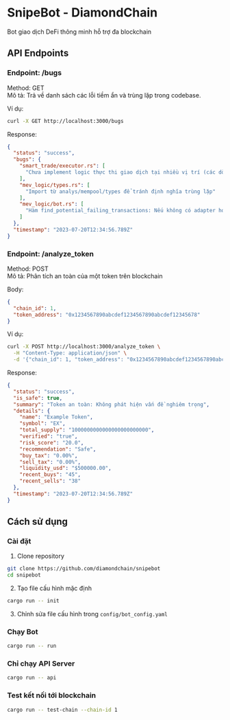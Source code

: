 # SnipeBot - DiamondChain

Bot giao dịch DeFi thông minh hỗ trợ đa blockchain

## API Endpoints

### Endpoint: /bugs
Method: GET  
Mô tả: Trả về danh sách các lỗi tiềm ẩn và trùng lặp trong codebase.

Ví dụ:
```bash
curl -X GET http://localhost:3000/bugs
```

Response:
```json
{
  "status": "success",
  "bugs": {
    "smart_trade/executor.rs": [
      "Chưa implement logic thực thi giao dịch tại nhiều vị trí (các dòng: 190, 405, 1071, 1721, 2627, 2842, 3485, 4234, 6208, 6957, 8652, 12310)"
    ],
    "mev_logic/types.rs": [
      "Import từ analys/mempool/types để tránh định nghĩa trùng lặp"
    ],
    "mev_logic/bot.rs": [
      "Hàm find_potential_failing_transactions: Nếu không có adapter hoặc mempool analyzer sẽ trả về lỗi hoặc Vec rỗng, cần log rõ hơn lý do và cảnh báo khi thiếu adapter/analyzer"
    ]
  },
  "timestamp": "2023-07-20T12:34:56.789Z"
}
```

### Endpoint: /analyze_token
Method: POST  
Mô tả: Phân tích an toàn của một token trên blockchain

Body:
```json
{
  "chain_id": 1,
  "token_address": "0x1234567890abcdef1234567890abcdef12345678"
}
```

Ví dụ:
```bash
curl -X POST http://localhost:3000/analyze_token \
  -H "Content-Type: application/json" \
  -d '{"chain_id": 1, "token_address": "0x1234567890abcdef1234567890abcdef12345678"}'
```

Response:
```json
{
  "status": "success",
  "is_safe": true,
  "summary": "Token an toàn: Không phát hiện vấn đề nghiêm trọng",
  "details": {
    "name": "Example Token",
    "symbol": "EX",
    "total_supply": "1000000000000000000000000",
    "verified": "true",
    "risk_score": "20.0",
    "recommendation": "Safe",
    "buy_tax": "0.00%",
    "sell_tax": "0.00%",
    "liquidity_usd": "$500000.00",
    "recent_buys": "45",
    "recent_sells": "38"
  },
  "timestamp": "2023-07-20T12:34:56.789Z"
}
```

## Cách sử dụng

### Cài đặt

1. Clone repository
```bash
git clone https://github.com/diamondchain/snipebot
cd snipebot
```

2. Tạo file cấu hình mặc định
```bash
cargo run -- init
```

3. Chỉnh sửa file cấu hình trong `config/bot_config.yaml`

### Chạy Bot

```bash
cargo run -- run
```

### Chỉ chạy API Server

```bash
cargo run -- api
```

### Test kết nối tới blockchain

```bash
cargo run -- test-chain --chain-id 1
``` 